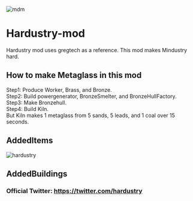 ![mdm](https://user-images.githubusercontent.com/80609135/114258418-4f3d6300-9a01-11eb-987d-a028b4859385.PNG)
# Hardustry-mod
Hardustry mod uses  gregtech as a reference.
This mod makes Mindustry hard.

## How to make Metaglass in this mod
Step1: Produce Worker, Brass, and Bronze.  
Step2: Build powergenerator, BronzeSmelter, and BronzeHullFactory.  
Step3: Make Bronzehull.  
Step4: Build Kiln.  
But Kiln makes 1 metaglass from 5 sands, 5 leads, and 1 coal over 15 seconds.  

## AddedItems  
![hardustry](https://user-images.githubusercontent.com/80609135/114300511-9a3ba100-9afb-11eb-8475-d3f19adef283.jpg)

## AddedBuildings


### Official Twitter: https://twitter.com/hardustry
